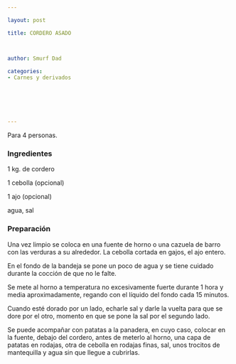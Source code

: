 ```yaml
---

layout: post

title: CORDERO ASADO



author: Smurf Dad

categories:
- Carnes y derivados






---
```


Para 4 personas.

<h3>Ingredientes</h3>

1 kg. de cordero

1 cebolla (opcional)

1 ajo (opcional)

agua, sal

<h3>Preparación</h3>

Una vez limpio se coloca en una fuente de horno o una cazuela de barro con las verduras a su alrededor. La cebolla cortada en gajos, el ajo entero.

En el fondo de la bandeja se pone un poco de agua y se tiene cuidado durante la cocción de que no le falte.

Se mete al horno a temperatura no excesivamente fuerte durante 1 hora y media aproximadamente, regando con el líquido del fondo cada 15 minutos.

Cuando esté dorado por un lado, echarle sal y darle la vuelta para que se dore por el otro, momento en que se pone la sal por el segundo lado.

Se puede acompañar con patatas a la panadera, en cuyo caso, colocar en la fuente, debajo del cordero, antes de meterlo al horno, una capa de patatas en rodajas, otra de cebolla en rodajas finas, sal, unos trocitos de mantequilla y agua sin que llegue a cubrirlas.

